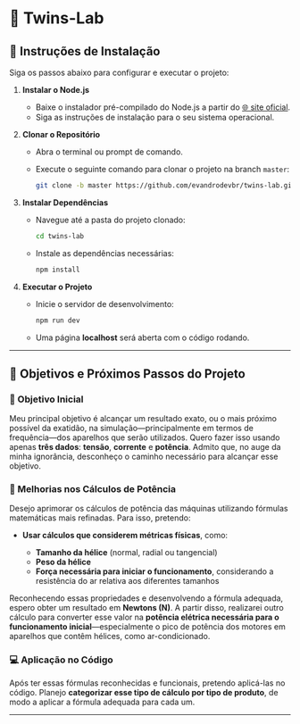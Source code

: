 # 🧪 Twins-Lab

## 🚀 Instruções de Instalação

Siga os passos abaixo para configurar e executar o projeto:

1. **Instalar o Node.js**

   - Baixe o instalador pré-compilado do Node.js a partir do [🌐 site oficial](https://nodejs.org/en/download/prebuilt-installer).
   - Siga as instruções de instalação para o seu sistema operacional.

2. **Clonar o Repositório**

   - Abra o terminal ou prompt de comando.
   - Execute o seguinte comando para clonar o projeto na branch `master`:

     ```bash
     git clone -b master https://github.com/evandrodevbr/twins-lab.git
     ```

3. **Instalar Dependências**

   - Navegue até a pasta do projeto clonado:

     ```bash
     cd twins-lab
     ```

   - Instale as dependências necessárias:

     ```bash
     npm install
     ```

4. **Executar o Projeto**

   - Inicie o servidor de desenvolvimento:

     ```bash
     npm run dev
     ```

   - Uma página **localhost** será aberta com o código rodando.

---

## 🎯 Objetivos e Próximos Passos do Projeto

### 🥅 Objetivo Inicial

Meu principal objetivo é alcançar um resultado exato, ou o mais próximo possível da exatidão, na simulação—principalmente em termos de frequência—dos aparelhos que serão utilizados. Quero fazer isso usando apenas **três dados**: **tensão**, **corrente** e **potência**. Admito que, no auge da minha ignorância, desconheço o caminho necessário para alcançar esse objetivo.

### 🔧 Melhorias nos Cálculos de Potência

Desejo aprimorar os cálculos de potência das máquinas utilizando fórmulas matemáticas mais refinadas. Para isso, pretendo:

- **Usar cálculos que considerem métricas físicas**, como:

  - **Tamanho da hélice** (normal, radial ou tangencial)
  - **Peso da hélice**
  - **Força necessária para iniciar o funcionamento**, considerando a resistência do ar relativa aos diferentes tamanhos

Reconhecendo essas propriedades e desenvolvendo a fórmula adequada, espero obter um resultado em **Newtons (N)**. A partir disso, realizarei outro cálculo para converter esse valor na **potência elétrica necessária para o funcionamento inicial**—especialmente o pico de potência dos motores em aparelhos que contêm hélices, como ar-condicionado.

### 💻 Aplicação no Código

Após ter essas fórmulas reconhecidas e funcionais, pretendo aplicá-las no código. Planejo **categorizar esse tipo de cálculo por tipo de produto**, de modo a aplicar a fórmula adequada para cada um.

---
